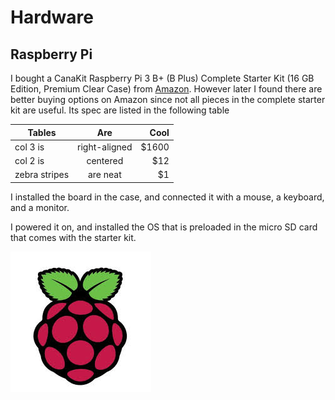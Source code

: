 # Hardware

## Raspberry Pi

I bought a CanaKit Raspberry Pi 3 B+ (B Plus) Complete Starter Kit (16 GB Edition, Premium Clear Case) from [Amazon](https://www.amazon.com/gp/product/B07BLRSKBV/). However later I found there are better buying options on Amazon since not all pieces in the complete starter kit are useful. Its spec are listed in the following table

| Tables        | Are           | Cool  |
| ------------- |:-------------:| -----:|
| col 3 is      | right-aligned | $1600 |
| col 2 is      | centered      |   $12 |
| zebra stripes | are neat      |    $1 |


I installed the board in the case, and connected it with a mouse, a keyboard, and a monitor.

I powered it on, and installed the OS that is preloaded in the micro SD card that comes with the starter kit.

![Raspberry Pi board in case](figs/pi.jpg)
